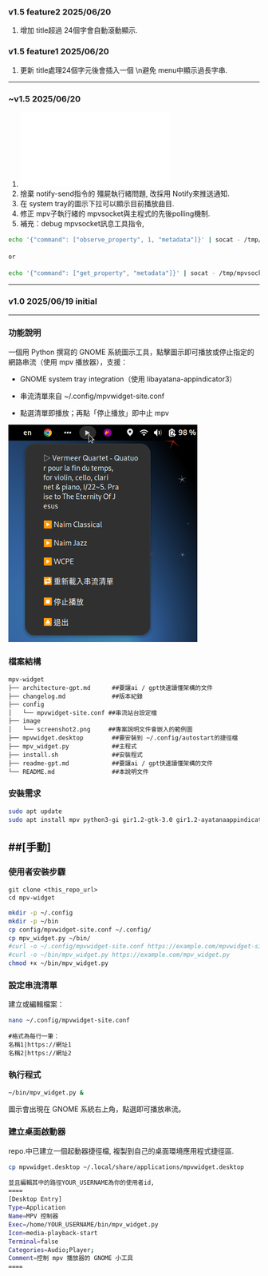 ### v1.5 feature2 2025/06/20
1. 增加 title超過 24個字會自動滾動顯示.

### v1.5 feature1 2025/06/20
1. 更新 title處理24個字元後會插入一個 \n避免 menu中顯示過長字串.

---
### ~v1.5 2025/06/20 
1. ![參考changelog](changelog.md)
2. 捨棄 notify-send指令的 殭屍執行緒問題, 改採用 Notify來推送通知.
3. 在 system tray的圖示下拉可以顯示目前播放曲目.
4. 修正 mpv子執行緒的 mpvsocket與主程式的先後polling機制. 
5. 補充：debug mpvsocket訊息工具指令, 
```bash
echo '{"command": ["observe_property", 1, "metadata"]}' | socat - /tmp/mpvsocket

or

echo '{"command": ["get_property", "metadata"]}' | socat - /tmp/mpvsocket

```
---
### v1.0 2025/06/19 initial

---
### 功能說明
一個用 Python 撰寫的 GNOME 系統圖示工具，點擊圖示即可播放或停止指定的網路串流（使用 mpv 播放器），支援：
* GNOME system tray integration（使用 libayatana-appindicator3）

* 串流清單來自 ~/.config/mpvwidget-site.conf

* 點選清單即播放；再點「停止播放」即中止 mpv

![screenshot](image/screenshot2.png)


### 檔案結構
```
mpv-widget
├── architecture-gpt.md      ##要讓ai / gpt快速讀懂架構的文件
├── changelog.md             ##版本紀錄
├── config
│   └── mpvwidget-site.conf ##串流站台設定檔
├── image
│   └── screenshot2.png     ##專案說明文件會嵌入的範例圖 
├── mpvwidget.desktop        ##要安裝到 ~/.config/autostart的捷徑檔
├── mpv_widget.py            ##主程式
├── install.sh               ##安裝程式
├── readme-gpt.md            ##要讓ai / gpt快速讀懂架構的文件
└── README.md                ##本說明文件
```

### 安裝需求
```bash
sudo apt update
sudo apt install mpv python3-gi gir1.2-gtk-3.0 gir1.2-ayatanaappindicator3-0.1 libnotify-bin
```
##[手動]
---
### 使用者安裝步驟
```
git clone <this_repo_url>
cd mpv-widget
```

```bash
mkdir -p ~/.config
mkdir -p ~/bin
cp config/mpvwidget-site.conf ~/.config/
cp mpv_widget.py ~/bin/
#curl -o ~/.config/mpvwidget-site.conf https://example.com/mpvwidget-site.conf  # 或自己建立
#curl -o ~/bin/mpv_widget.py https://example.com/mpv_widget.py
chmod +x ~/bin/mpv_widget.py
```
### 設定串流清單
建立或編輯檔案：
```bash
nano ~/.config/mpvwidget-site.conf
```
```
#格式為每行一筆：
名稱1|https://網址1
名稱2|https://網址2
```

### 執行程式
```bash
~/bin/mpv_widget.py &
```
圖示會出現在 GNOME 系統右上角，點選即可播放串流。

### 建立桌面啟動器
repo.中已建立一個起動器捷徑檔, 複製到自己的桌面環境應用程式捷徑區.
```bash
cp mpvwidget.desktop ~/.local/share/applications/mpvwidget.desktop
```
```bash
並且編輯其中的路徑YOUR_USERNAME為你的使用者id,
====
[Desktop Entry]
Type=Application
Name=MPV 控制器
Exec=/home/YOUR_USERNAME/bin/mpv_widget.py
Icon=media-playback-start
Terminal=false
Categories=Audio;Player;
Comment=控制 mpv 播放器的 GNOME 小工具
====
```

